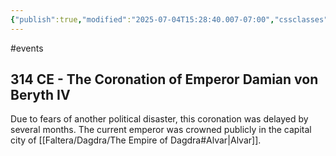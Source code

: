 ```yaml
---
{"publish":true,"modified":"2025-07-04T15:28:40.007-07:00","cssclasses":""}
---
```




#events

## 314 CE - The Coronation of Emperor Damian von Beryth IV

Due to fears of another political disaster, this coronation was delayed by several months. The current emperor was crowned publicly in the capital city of [[Faltera/Dagdra/The Empire of Dagdra#Alvar\|Alvar]].
